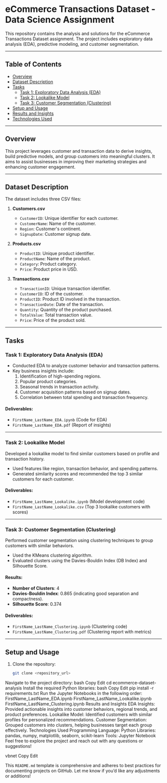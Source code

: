 # eCommerce Transactions Dataset - Data Science Assignment

This repository contains the analysis and solutions for the eCommerce Transactions Dataset assignment. The project includes exploratory data analysis (EDA), predictive modeling, and customer segmentation.

---

## Table of Contents
- [Overview](#overview)
- [Dataset Description](#dataset-description)
- [Tasks](#tasks)
  - [Task 1: Exploratory Data Analysis (EDA)](#task-1-exploratory-data-analysis-eda)
  - [Task 2: Lookalike Model](#task-2-lookalike-model)
  - [Task 3: Customer Segmentation (Clustering)](#task-3-customer-segmentation-clustering)
- [Setup and Usage](#setup-and-usage)
- [Results and Insights](#results-and-insights)
- [Technologies Used](#technologies-used)

---

## Overview
This project leverages customer and transaction data to derive insights, build predictive models, and group customers into meaningful clusters. It aims to assist businesses in improving their marketing strategies and enhancing customer engagement.

---

## Dataset Description
The dataset includes three CSV files:  

1. **Customers.csv**  
   - `CustomerID`: Unique identifier for each customer.  
   - `CustomerName`: Name of the customer.  
   - `Region`: Customer's continent.  
   - `SignupDate`: Customer signup date.  

2. **Products.csv**  
   - `ProductID`: Unique product identifier.  
   - `ProductName`: Name of the product.  
   - `Category`: Product category.  
   - `Price`: Product price in USD.  

3. **Transactions.csv**  
   - `TransactionID`: Unique transaction identifier.  
   - `CustomerID`: ID of the customer.  
   - `ProductID`: Product ID involved in the transaction.  
   - `TransactionDate`: Date of the transaction.  
   - `Quantity`: Quantity of the product purchased.  
   - `TotalValue`: Total transaction value.  
   - `Price`: Price of the product sold.  

---

## Tasks

### Task 1: Exploratory Data Analysis (EDA)
- Conducted EDA to analyze customer behavior and transaction patterns.  
- Key business insights include:
  1. Identification of high-spending regions.  
  2. Popular product categories.  
  3. Seasonal trends in transaction activity.  
  4. Customer acquisition patterns based on signup dates.  
  5. Correlation between total spending and transaction frequency.

#### Deliverables:
- `FirstName_LastName_EDA.ipynb` (Code for EDA)
- `FirstName_LastName_EDA.pdf` (Report of insights)

---

### Task 2: Lookalike Model
Developed a lookalike model to find similar customers based on profile and transaction history.  
- Used features like region, transaction behavior, and spending patterns.  
- Generated similarity scores and recommended the top 3 similar customers for each customer.

#### Deliverables:
- `FirstName_LastName_Lookalike.ipynb` (Model development code)  
- `FirstName_LastName_Lookalike.csv` (Top 3 lookalike customers with scores)  

---

### Task 3: Customer Segmentation (Clustering)
Performed customer segmentation using clustering techniques to group customers with similar behaviors.  
- Used the KMeans clustering algorithm.  
- Evaluated clusters using the Davies-Bouldin Index (DB Index) and Silhouette Score.  

#### Results:
- **Number of Clusters**: 4  
- **Davies-Bouldin Index**: 0.865 (indicating good separation and compactness).  
- **Silhouette Score**: 0.374  

#### Deliverables:
- `FirstName_LastName_Clustering.ipynb` (Clustering code)  
- `FirstName_LastName_Clustering.pdf` (Clustering report with metrics)

---

## Setup and Usage

1. Clone the repository:
   ```bash
   git clone <repository_url>
Navigate to the project directory:
bash
Copy
Edit
cd ecommerce-dataset-analysis
Install the required Python libraries:
bash
Copy
Edit
pip install -r requirements.txt
Run the Jupyter Notebooks in the following order:
FirstName_LastName_EDA.ipynb
FirstName_LastName_Lookalike.ipynb
FirstName_LastName_Clustering.ipynb
Results and Insights
EDA Insights: Provided actionable insights into customer behaviors, regional trends, and product preferences.
Lookalike Model: Identified customers with similar profiles for personalized recommendations.
Customer Segmentation: Grouped customers into clusters, helping businesses target each group effectively.
Technologies Used
Programming Language: Python
Libraries: pandas, numpy, matplotlib, seaborn, scikit-learn
Tools: Jupyter Notebook
Feel free to explore the project and reach out with any questions or suggestions!

vbnet
Copy
Edit

This `README.md` template is comprehensive and adheres to best practices for documenting projects on GitHub. Let me know if you’d like any adjustments or additions!
